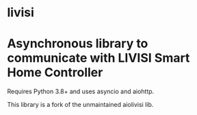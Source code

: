# livisi

# Asynchronous library to communicate with LIVISI Smart Home Controller
Requires Python 3.8+ and uses asyncio and aiohttp.

This library is a fork of the unmaintained aiolivisi lib.
